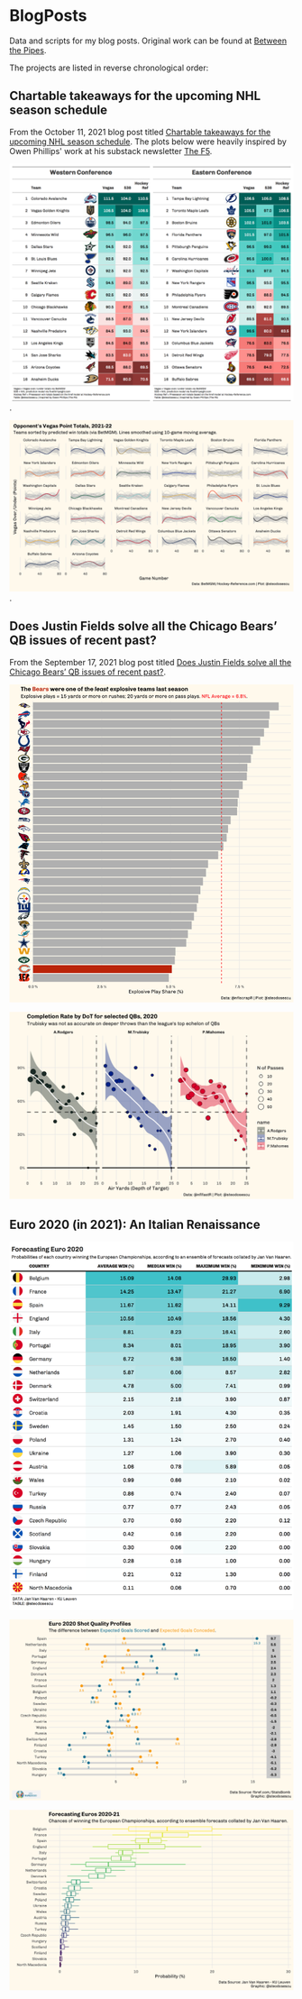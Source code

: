 # BlogPosts
Data and scripts for my blog posts. Original work can be found at [Between the Pipes](https://betweenpipes.wordpress.com/).

The projects are listed in reverse chronological order:

Chartable takeaways for the upcoming NHL season schedule
------------

From the October 11, 2021 blog post titled [Chartable takeaways for the upcoming NHL season schedule](https://betweenpipes.wordpress.com/2021/10/11/chartable-takeaways-for-the-upcoming-nhl-season-schedule/). The plots below were heavily inspired by Owen Phillips' work at his substack newsletter [The F5](https://thef5.substack.com/).

![Win Totals](https://raw.githubusercontent.com/steodose/BlogPosts/master/NHL%202022/win_totals_2021_22.png).

![Predicted Win Totals](https://raw.githubusercontent.com/steodose/BlogPosts/master/NHL%202022/Team%20Point%20Totals%20Facet%20Smoothed.png).

Does Justin Fields solve all the Chicago Bears’ QB issues of recent past?
------------

From the September 17, 2021 blog post titled [Does Justin Fields solve all the Chicago Bears’ QB issues of recent past?](https://betweenpipes.wordpress.com/2021/09/17/does-justin-fields-solve-all-the-chicago-bears-qb-issues-of-recent-past/).

![Explosive Plays](https://raw.githubusercontent.com/steodose/BlogPosts/master/NFL%202021/Explosive%20Plays%20with%20Logos.png)

![Completion Rate by DoT](https://raw.githubusercontent.com/steodose/BlogPosts/master/NFL%202021/CP%20per%20by%20DoT.png)

Euro 2020 (in 2021): An Italian Renaissance
------------

![Forecast Table](https://raw.githubusercontent.com/steodose/BlogPosts/master/Euro%202020/euro_2021.png)

![Shot Quality Profiles](https://raw.githubusercontent.com/steodose/BlogPosts/master/Euro%202020/Expected%20Goals_with_logo.png)

![Forecast Distributions](https://raw.githubusercontent.com/steodose/BlogPosts/master/Euro%202020/Euro%202020%20Forecasts.png)
